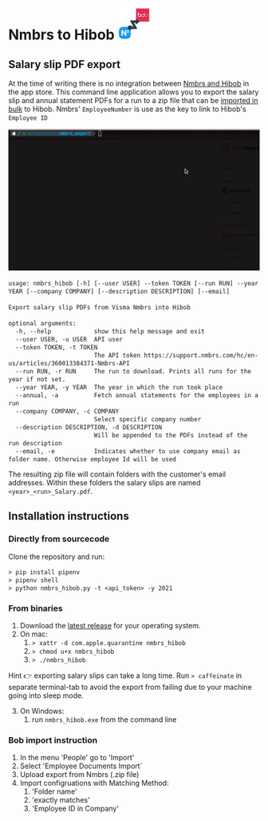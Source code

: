 # Nmbrs to Hibob ![./resources/nmbrs_hibob.png](./resources/nmbrs_hibob_64x64.png)

## Salary slip PDF export

At the time of writing there is no integration between [Nmbrs and Hibob](https://appstore.nmbrs.com/s/hibob) in the app
store. This command line application allows you to export the salary slip and annual statement PDFs for a run to a zip
file that can
be [imported in bulk](https://help.hibob.com/hc/en-us/articles/4409775877265-Importing-documents-in-bulk-into-Docs-in-bob)
to Hibob. Nmbrs' `EmployeeNumber` is use as the key to link to Hibob's `Employee ID`

![Nmbrs Hibob usage](./usage.gif)

```
usage: nmbrs_hibob [-h] [--user USER] --token TOKEN [--run RUN] --year YEAR [--company COMPANY] [--description DESCRIPTION] [--email]

Export salary slip PDFs from Visma Nmbrs into Hibob

optional arguments:
  -h, --help            show this help message and exit
  --user USER, -u USER  API user
  --token TOKEN, -t TOKEN
                        The API token https://support.nmbrs.com/hc/en-us/articles/360013384371-Nmbrs-API
  --run RUN, -r RUN     The run to download. Prints all runs for the year if not set.
  --year YEAR, -y YEAR  The year in which the run took place
  --annual, -a          Fetch annual statements for the employees in a run
  --company COMPANY, -c COMPANY
                        Select specific company number
  --description DESCRIPTION, -d DESCRIPTION
                        Will be appended to the PDFs instead of the run description
  --email, -e           Indicates whether to use company email as folder name. Otherwise employee Id will be used
```

The resulting zip file will contain folders with the customer's email addresses. Within these folders the salary slips
are named `<year>_<run>_Salary.pdf`.

## Installation instructions

### Directly from sourcecode

Clone the repository and run:

```shell
> pip install pipenv
> pipenv shell
> python nmbrs_hibob.py -t <api_token> -y 2021
```

### From binaries

1. Download the [latest release](https://github.com/Vandebron/nmbrs-hibob/releases/) for your operating system.
2. On mac:
   1. `> xattr -d com.apple.quarantine nmbrs_hibob`
   2. `> chmod u+x nmbrs_hibob`
   3. `> ./nmbrs_hibob`

Hint 👉 exporting salary slips can take a long time. Run `> caffeinate` in separate terminal-tab to avoid the export 
from failing due to your machine going into sleep mode.

3. On Windows:
   1. run `nmbrs_hibob.exe` from the command line


### Bob import instruction
1. In the menu 'People' go to 'Import'
2. Select 'Employee Documents Import`
3. Upload export from Nmbrs (.zip file)
4. Import configruations with Matching Method:
   1. 'Folder name'
   2. 'exactly matches'
   3. 'Employee ID in Company'